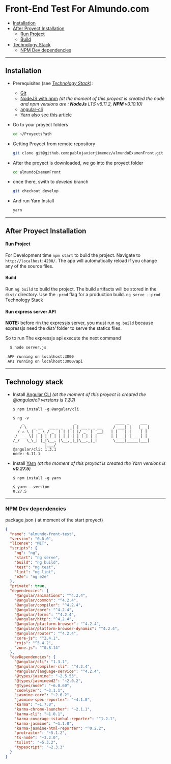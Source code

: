 Front-End Test For Almundo.com
==============================
- [Installation](#installation)
- [After Proyect Installation](#after-proyect-installation)
  - [Run Project](#run-project)
  - [Build](#build)
- [Technology Stack](#technology-stack)
  - [NPM Dev dependencies](#npm-dev-dependencies)
----

Installation
------------
- Prerequisites (see _[Technology Stack](#technology-stack)_):
  * [Git](https://git-scm.com/book/en/v2/Getting-Started-Installing-Git)
  * [NodeJS with npm](https://nodejs.org/en/)
    _(at the moment of this proyect is created the node and npm versions are : **NodeJs** LTS v6.11.2, **NPM** v3.10.10)_
  * [angular-cli](https://cli.angular.io/)
  * [Yarn](https://www.npmjs.com/package/yarn) also see [this article](https://scotch.io/tutorials/yarn-package-manager-an-improvement-over-npm)

- Go to your proyect folders
    ```bash
    cd ~/ProyectsPath
    ```
- Getting Proyect from remote repository
  ```bash
  git clone git@github.com:pablojavierjimenez/almundoExamenFront.git
  ```
- After the proyect is downloaded, we go into the proyect folder
  ```bash
  cd almundoExamenFront
  ```
- once there, swith to _develop_ branch
  ```bash
  git checkout develop
  ```
- And run Yarn Install
  ```bash
  yarn
  ```
----

After Proyect Installation
--------------------------
#### Run Project
For Development time `npm start` to build the project. Navigate to `http://localhost:4200/`. The app will automatically reload if you change any of the source files.

#### Build
Run `ng build` to build the project. The build artifacts will be stored in the `dist/` directory. Use the `-prod` flag for a production build. `ng serve --prod`
Technology Stack

#### Run express server API
**NOTE:** before rin the expressjs server, you must run `ng build` because expressjs need the _dist/_ folder to serve the statics files.

So to run The expressjs api execute the next command
```bash
  $ node server.js

 APP running on localhost:3000
 API running on localhost:3000/api

```
---------------

Technology stack
----------------
- Install [Angular CLI](https://cli.angular.io/) _(at the moment of this proyect is created the @angular/cli versions is **1.3.1**)_
  ```
  $ npm install -g @angular/cli

  $ ng -v
      _                      _                 ____ _     ___
     / \   _ __   __ _ _   _| | __ _ _ __     / ___| |   |_ _|
    / △ \ | '_ \ / _` | | | | |/ _` | '__|   | |   | |    | |
   / ___ \| | | | (_| | |_| | | (_| | |      | |___| |___ | |
  /_/   \_\_| |_|\__, |\__,_|_|\__,_|_|       \____|_____|___|
                |___/
  @angular/cli: 1.3.1
  node: 6.11.1
  ```
- Install [Yarn](https://www.npmjs.com/package/yarn) _(at the moment of this proyect is created the Yarn versions is **v0.27.5**)_
  ```
  $ npm install -g yarn

  $ yarn --version
  0.27.5
  ```
------------

### NPM Dev dependencies
package.json ( at moment of the start proyect)
```json
{
  "name": "almundo-front-test",
  "version": "0.0.0",
  "license": "MIT",
  "scripts": {
    "ng": "ng",
    "start": "ng serve",
    "build": "ng build",
    "test": "ng test",
    "lint": "ng lint",
    "e2e": "ng e2e"
  },
  "private": true,
  "dependencies": {
    "@angular/animations": "^4.2.4",
    "@angular/common": "^4.2.4",
    "@angular/compiler": "^4.2.4",
    "@angular/core": "^4.2.4",
    "@angular/forms": "^4.2.4",
    "@angular/http": "^4.2.4",
    "@angular/platform-browser": "^4.2.4",
    "@angular/platform-browser-dynamic": "^4.2.4",
    "@angular/router": "^4.2.4",
    "core-js": "^2.4.1",
    "rxjs": "^5.4.2",
    "zone.js": "^0.8.14"
  },
  "devDependencies": {
    "@angular/cli": "1.3.1",
    "@angular/compiler-cli": "^4.2.4",
    "@angular/language-service": "^4.2.4",
    "@types/jasmine": "~2.5.53",
    "@types/jasminewd2": "~2.0.2",
    "@types/node": "~6.0.60",
    "codelyzer": "~3.1.1",
    "jasmine-core": "~2.6.2",
    "jasmine-spec-reporter": "~4.1.0",
    "karma": "~1.7.0",
    "karma-chrome-launcher": "~2.1.1",
    "karma-cli": "~1.0.1",
    "karma-coverage-istanbul-reporter": "^1.2.1",
    "karma-jasmine": "~1.1.0",
    "karma-jasmine-html-reporter": "^0.2.2",
    "protractor": "~5.1.2",
    "ts-node": "~3.2.0",
    "tslint": "~5.3.2",
    "typescript": "~2.3.3"
  }
}
```


